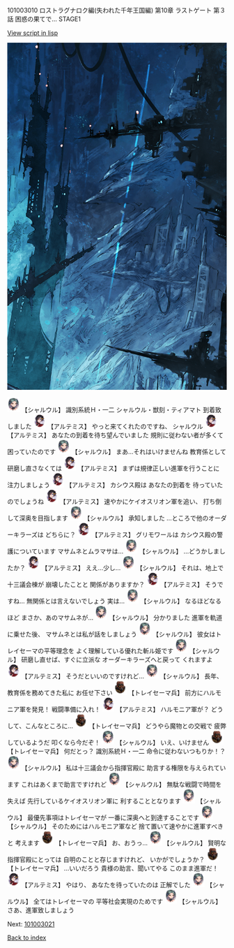 101003010 ロストラグナロク編(失われた千年王国編) 第10章 ラストゲート 第３話 困惑の果てで… STAGE1

[View script in lisp](../scripts/101003010.txt)

![underground_world_1.png](../images/backgrounds/underground_world_1.png)

<img src="../images/units/3200711.png" alt="3200711.png" height="34"/>
【シャルウル】
識別系統Ｈ・一二
シャルウル・獣刻・ティアマト
到着致しました

<img src="../images/units/3400111.png" alt="3400111.png" height="34"/>
【アルテミス】
やっと来てくれたのですね、
シャルウル

<img src="../images/units/3400111.png" alt="3400111.png" height="34"/>
【アルテミス】
あなたの到着を待ち望んでいました
規則に従わない者が多くて
困っていたのです

<img src="../images/units/3200711.png" alt="3200711.png" height="34"/>
【シャルウル】
まあ…それはいけませんね
教育係として研磨し直さなくては

<img src="../images/units/3400111.png" alt="3400111.png" height="34"/>
【アルテミス】
まずは規律正しい進軍を行うことに
注力しましょう

<img src="../images/units/3400111.png" alt="3400111.png" height="34"/>
【アルテミス】
カシウス殿は
あなたの到着を
待っていたのでしょうね

<img src="../images/units/3400111.png" alt="3400111.png" height="34"/>
【アルテミス】
速やかにケイオスリオン軍を追い、
打ち倒して深奥を目指します

<img src="../images/units/3200711.png" alt="3200711.png" height="34"/>
【シャルウル】
承知しました
…ところで他のオーダーキラーズは
どちらに？

<img src="../images/units/3400111.png" alt="3400111.png" height="34"/>
【アルテミス】
グリモワールは
カシウス殿の警護についています
マサムネとムラマサは…

<img src="../images/units/3200711.png" alt="3200711.png" height="34"/>
【シャルウル】
…どうかしましたか？

<img src="../images/units/3400111.png" alt="3400111.png" height="34"/>
【アルテミス】
ええ…少し…

<img src="../images/units/3200711.png" alt="3200711.png" height="34"/>
【シャルウル】
それは、地上で十三議会棟が
崩壊したことと
関係がありますか？

<img src="../images/units/3400111.png" alt="3400111.png" height="34"/>
【アルテミス】
そうですね…
無関係とは言えないでしょう
実は…

<img src="../images/units/3200711.png" alt="3200711.png" height="34"/>
【シャルウル】
なるほどなるほど
まさか、あのマサムネが…

<img src="../images/units/3200711.png" alt="3200711.png" height="34"/>
【シャルウル】
分かりました
進軍を軌道に乗せた後、
マサムネとは私が話をしましょう

<img src="../images/units/3200711.png" alt="3200711.png" height="34"/>
【シャルウル】
彼女はトレイセーマの平等理念を
よく理解している優れた斬ル姫です

<img src="../images/units/3200711.png" alt="3200711.png" height="34"/>
【シャルウル】
研磨し直せば、すぐに立派な
オーダーキラーズへと戻って
くれますよ

<img src="../images/units/3400111.png" alt="3400111.png" height="34"/>
【アルテミス】
そうだといいのですけれど…

<img src="../images/units/3200711.png" alt="3200711.png" height="34"/>
【シャルウル】
長年、教育係を務めてきた私に
お任せ下さい

<img src="../images/units/3830001.png" alt="3830001.png" height="34"/>
【トレイセーマ兵】
前方にハルモニア軍を発見！
戦闘準備に入れ！

<img src="../images/units/3400111.png" alt="3400111.png" height="34"/>
【アルテミス】
ハルモニア軍が？
どうして、こんなところに…

<img src="../images/units/3830001.png" alt="3830001.png" height="34"/>
【トレイセーマ兵】
どうやら魔物との交戦で
疲弊しているようだ
叩くなら今だぞ！

<img src="../images/units/3200711.png" alt="3200711.png" height="34"/>
【シャルウル】
いえ、いけません

<img src="../images/units/3830001.png" alt="3830001.png" height="34"/>
【トレイセーマ兵】
何だとっ？
識別系統Ｈ・一二
命令に従わないつもりか！？

<img src="../images/units/3200711.png" alt="3200711.png" height="34"/>
【シャルウル】
私は十三議会から指揮官殿に
助言する権限を与えられています
これはあくまで助言ですけれど

<img src="../images/units/3200711.png" alt="3200711.png" height="34"/>
【シャルウル】
無駄な戦闘で時間を失えば
先行しているケイオスリオン軍に
利することとなります

<img src="../images/units/3200711.png" alt="3200711.png" height="34"/>
【シャルウル】
最優先事項はトレイセーマが
一番に深奥へと到達することです

<img src="../images/units/3200711.png" alt="3200711.png" height="34"/>
【シャルウル】
そのためにはハルモニア軍など
捨て置いて速やかに進軍すべきと
考えます

<img src="../images/units/3830001.png" alt="3830001.png" height="34"/>
【トレイセーマ兵】
お、おうっ…

<img src="../images/units/3200711.png" alt="3200711.png" height="34"/>
【シャルウル】
賢明な指揮官殿にとっては
自明のことと存じますけれど、
いかがでしょうか？

<img src="../images/units/3830001.png" alt="3830001.png" height="34"/>
【トレイセーマ兵】
…いいだろう
貴様の助言、聞いてやる
このまま進軍だ！

<img src="../images/units/3400111.png" alt="3400111.png" height="34"/>
【アルテミス】
やはり、
あなたを待っていたのは
正解でした

<img src="../images/units/3200711.png" alt="3200711.png" height="34"/>
【シャルウル】
全てはトレイセーマの
平等社会実現のためです

<img src="../images/units/3200711.png" alt="3200711.png" height="34"/>
【シャルウル】
さあ、進軍致しましょう

Next: [101003021](101003021.md)

[Back to index](index.md)
